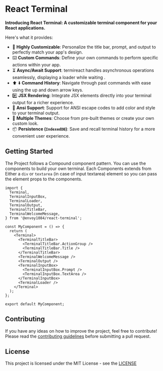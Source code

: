 # React Terminal

**Introducing React Terminal: A customizable terminal component for your React applications.**

Here's what it provides:

- 🔮 **Highly Customizable**: Personalize the title bar, prompt, and output to perfectly match your app's design.
- ⌨️ **Custom Commands**: Define your own commands to perform specific actions within your app.
- ⏳ **Async/Await Support**: termireact handles asynchronous operations seamlessly, displaying a loader while waiting .
- ⬆️ ⬇️ **Command History**: Navigate through past commands with ease using the up and down arrow keys.
- #️⃣ **JSX Rendering**: Integrate JSX elements directly into your terminal output for a richer experience.
- 🌈 **Ansi Support**: Support for ANSI escape codes to add color and style to your terminal output.
- 🎨 **Multiple Themes**: Choose from pre-built themes or create your own custom look.
- 📦 **Persistence (`IndexedDB`)**: Save and recall terminal history for a more convenient user experience.

## Getting Started

The Project follows a Compound component pattern. You can use the components to build your own terminal. Each Components extends from Either a `div` or `textarea` (in case of input textarea) element so you can pass the element props to the components.

```tsx
import {
  Terminal,
  TerminalInputBox,
  TerminalLoader,
  TerminalOutput,
  TerminalTitleBar,
  TerminalWelcomeMessage,
} from '@envoy1084/react-terminal';

const MyComponent = () => {
  return (
    <Terminal>
      <TerminalTitleBar>
        <TerminalTitleBar.ActionGroup />
        <TerminalTitleBar.Title />
      </TerminalTitleBar>
      <TerminalWelcomeMessage />
      <TerminalOutput />
      <TerminalInputBox>
        <TerminalInputBox.Prompt />
        <TerminalInputBox.TextArea />
      </TerminalInputBox>
      <TerminalLoader />
    </Terminal>
  );
};

export default MyComponent;
```

## Contributing

If you have any ideas on how to improve the project, feel free to contribute! Please read the [contributing guidelines](https://github.com/Envoy-VC/react-terminal/blob/main/CODE_OF_CONDUCT.md) before submitting a pull request.

## License

This project is licensed under the MIT License - see the [LICENSE](https://github.com/Envoy-VC/react-terminal/blob/main/LICENSE.md)
